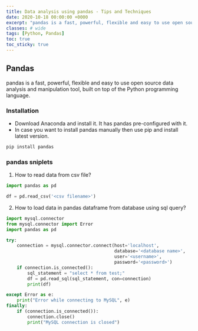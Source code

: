 ```yaml
---
title: Data analysis using pandas - Tips and Techniques
date: 2020-10-18 00:00:00 +0000
excerpt: "pandas is a fast, powerful, flexible and easy to use open source data analysis and manipulation tool, built on top of the Python programming language."
classes: # wide
tags: [Python, Pandas]
toc: true
toc_sticky: true
---
```

## Pandas
pandas is a fast, powerful, flexible and easy to use open source data analysis and manipulation tool, built on top of the Python programming language.  

### Installation
* Download Anaconda and install it. It has pandas pre-configured with it.
* In case you want to install pandas manually then use pip and install latest version.
```python
pip install pandas
```

### pandas sniplets
1. How to read data from csv file?
```python
import pandas as pd

df = pd.read_csv('<csv filename>')
```

2. How to load data in pandas dataframe from database using sql query?
```python
import mysql.connector
from mysql.connector import Error
import pandas as pd

try:
    connection = mysql.connector.connect(host='localhost',
                                         database='<database name>',
                                         user='<username>',
                                         password='<password>')
    if connection.is_connected():   
        sql_statement = "select * from test;"             
        df = pd.read_sql(sql_statement, con=connection)
        print(df)

except Error as e:
    print("Error while connecting to MySQL", e)
finally:
    if (connection.is_connected()):        
        connection.close()
        print("MySQL connection is closed")

```

